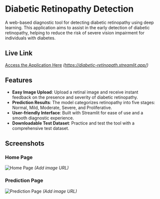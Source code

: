 # Diabetic Retinopathy Detection

A web-based diagnostic tool for detecting diabetic retinopathy using deep learning. This application aims to assist in the early detection of diabetic retinopathy, helping to reduce the risk of severe vision impairment for individuals with diabetes.

## Live Link
[Access the Application Here](#) *(https://diabetic-retinopath.streamlit.app/)*

## Features

- **Easy Image Upload**: Upload a retinal image and receive instant feedback on the presence and severity of diabetic retinopathy.
- **Prediction Results**: The model categorizes retinopathy into five stages: Normal, Mild, Moderate, Severe, and Proliferative.
- **User-friendly Interface**: Built with Streamlit for ease of use and a smooth diagnostic experience.
- **Downloadable Test Dataset**: Practice and test the tool with a comprehensive test dataset.

## Screenshots

### Home Page
![Home Page](#) *(Add image URL)*

### Prediction Page
![Prediction Page](#) *(Add image URL)*